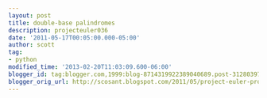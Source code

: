 ```yaml
---
layout: post
title: double-base palindromes
description: projecteuler036
date: '2011-05-17T00:05:00.000-05:00'
author: scott
tag:
- python
modified_time: '2013-02-20T11:03:09.600-06:00'
blogger_id: tag:blogger.com,1999:blog-8714319922389040689.post-3128039725841973121
blogger_orig_url: http://scosant.blogspot.com/2011/05/project-euler-problem-036-find-sum-of.html
---
```


<script src="https://gist.github.com/2348829.js?file=projecteuler036.py">
</script>